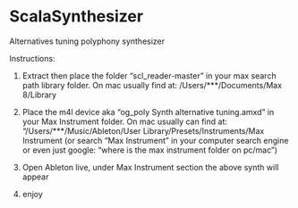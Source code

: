 # ScalaSynthesizer
Alternatives tuning polyphony synthesizer 

Instructions: 
1. Extract then place the folder “scl_reader-master” in your max search path library folder. On mac usually find at: /Users/***/Documents/Max 8/Library


2. Place the m4l device aka “og_poly Synth alternative tuning.amxd” in your Max Instrument folder.
On mac usually can find at: “/Users/***/Music/Ableton/User Library/Presets/Instruments/Max Instrument
(or search “Max Instrument” in your computer search engine or even just google: “where is the max instrument folder on pc/mac”)

3. Open Ableton live, under Max Instrument section the above synth will appear

4. enjoy





